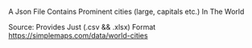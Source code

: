 A Json File Contains Prominent cities (large, capitals etc.) In The World

Source: Provides Just (.csv && .xlsx) Format
    https://simplemaps.com/data/world-cities
